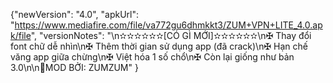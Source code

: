 {"newVersion": "4.0",
 "apkUrl": "https://www.mediafire.com/file/va772gu6dhmkkt3/ZUM+VPN+LITE_4.0.apk/file",
 "versionNotes": "\n✫✫✫✫✫✫[CÓ GÌ MỚI]✫✫✫✫✫✫\n✠ Thay đổi font chữ dễ nhìn\n✠ Thêm thời gian sử dụng app (đã crack)\n✠ Hạn chế văng app giữa chừng\n✠ Việt hóa 1 số chổ\n✠ Còn lại giống như bản 3.0\n\n👤MOD BỞI: ZUMZUM"
}
